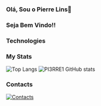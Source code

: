 ### Olá, Sou o Pierre Lins👋
### Seja Bem Vindo!!

### Technologies


### My Stats

![Top Langs](https://github-readme-stats.vercel.app/api/top-langs/?username=PI3RRE1&layout=compact&theme=radical)
![PI3RRE1 GitHub stats](https://github-readme-stats.vercel.app/api?username=PI3RRE1&show_icons=true&theme=radical)

### Contacts

[![Contacts](https://img.shields.io/badge/LinkedIn-0077B5?style=for-the-badge&logo=linkedin&logoColor=white)](https://www.linkedin.com/in/pierre-lins/)


<!--
**PI3RRE1/PI3RRE1** is a ✨ _special_ ✨ repository because its `README.md` (this file) appears on your GitHub profile.

Here are some ideas to get you started:

- 🔭 I’m currently working on ...
- 🌱 I’m currently learning ...
- 👯 I’m looking to collaborate on ...
- 🤔 I’m looking for help with ...
- 💬 Ask me about ...
- 📫 How to reach me: ...
- 😄 Pronouns: ...
- ⚡ Fun fact: ...
-->
